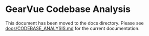 # GearVue Codebase Analysis

This document has been moved to the docs directory. Please see [docs/CODEBASE_ANALYSIS.md](docs/CODEBASE_ANALYSIS.md) for the current documentation.